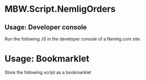 # MBW.Script.NemligOrders


## Usage: Developer console

Run the following JS in the developer console of a Nemlig.com site.

> 

# Usage: Bookmarklet

Store the following script as a bookmarklet